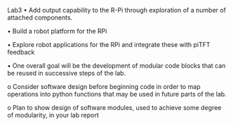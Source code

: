 Lab3 
• Add output capability to the R-Pi through exploration of a number of attached components.

• Build a robot platform for the RPi

• Explore robot applications for the RPi and integrate these with piTFT feedback

• One overall goal will be the development of modular code blocks that can be reused in successive steps of the lab. 
  
  o Consider software design before beginning code in order to map operations into python functions that may be used in future parts of the lab.
  
  o Plan to show design of software modules, used to achieve some degree of modularity, in your lab report 
